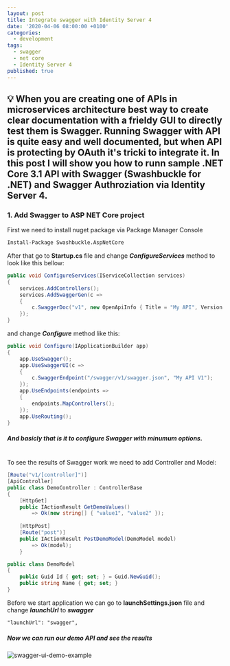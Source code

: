 ```yaml
---
layout: post
title: Integrate swagger with Identity Server 4
date: '2020-04-06 08:00:00 +0100'
categories:
  - development
tags:
  - swagger
  - net core
  - Identity Server 4
published: true
---
```

## 💡 When you are creating one of APIs in microservices architecture best way to create clear documentation with a frieldy GUI to directly test them is Swagger. Running Swagger with API is quite easy and well documented, but when API is protecting by OAuth it's tricki to integrate it. In this post I will show you how to runn sample .NET Core 3.1 API with Swagger (Swashbuckle for .NET) and Swagger Authroziation via Identity Server 4.
###

### 1. Add Swagger to ASP NET Core project 
First we need to install nuget package via Package Manager Console
```bat 
Install-Package Swashbuckle.AspNetCore
``` 
After that go to **Startup.cs** file and change ***ConfigureServices*** method to look like this bellow:
```csharp
public void ConfigureServices(IServiceCollection services)
{
    services.AddControllers();
    services.AddSwaggerGen(c =>
    {
        c.SwaggerDoc("v1", new OpenApiInfo { Title = "My API", Version = "v1" });
    });
}
```
and change ***Configure*** method like this:
```csharp
public void Configure(IApplicationBuilder app)
{ 
    app.UseSwagger();
    app.UseSwaggerUI(c =>
    {
        c.SwaggerEndpoint("/swagger/v1/swagger.json", "My API V1");
    });
    app.UseEndpoints(endpoints =>
    {
        endpoints.MapControllers();
    });
    app.UseRouting();
}
```
##### And basicly that is it to configure Swagger with minumum options. 
#
To see the results of Swagger work we need to add Controller and Model: 
```csharp
[Route("v1/[controller]")]
[ApiController]
public class DemoController : ControllerBase
{ 
    [HttpGet]
    public IActionResult GetDemoValues() 
        => Ok(new string[] { "value1", "value2" });
 
    [HttpPost]
    [Route("post")]
    public IActionResult PostDemoModel(DemoModel model) 
        => Ok(model);
    }
``` 
```csharp
public class DemoModel
{
    public Guid Id { get; set; } = Guid.NewGuid();
    public string Name { get; set; }
}
```
Before we start application we can go to **launchSettings.json** file and change ***launchUrl*** to ***swagger***
```
"launchUrl": "swagger",
```
##### Now we can run our demo API and see the results

![swagger-ui-demo-example]({{site.baseurl}}/_posts/swagger-demo.PNG)


 
